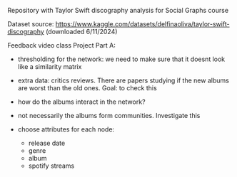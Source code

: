 Repository with Taylor Swift discography analysis for Social Graphs course

Dataset source: https://www.kaggle.com/datasets/delfinaoliva/taylor-swift-discography (downloaded 6/11/2024)

Feedback video class Project Part A:

- thresholding for the network: we need to make sure that it doesnt look like a similarity matrix
- extra data: critics reviews. There are papers studying if the new albums are worst than the old ones. Goal: to check this
- how do the albums interact in the network?
- not necessarily the albums form communities. Investigate this

- choose attributes for each node:
    - release date
    - genre
    - album
    - spotify streams